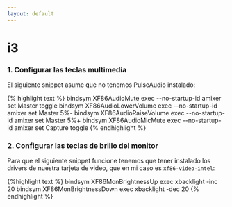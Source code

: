 ```yaml
---
layout: default
---
```


i3
==

### 1. Configurar las teclas multimedia

El siguiente snippet asume que no tenemos PulseAudio instalado:

{% highlight text %}
bindsym XF86AudioMute        exec --no-startup-id amixer set Master toggle
bindsym XF86AudioLowerVolume exec --no-startup-id amixer set Master 5%-
bindsym XF86AudioRaiseVolume exec --no-startup-id amixer set Master 5%+
bindsym XF86AudioMicMute     exec --no-startup-id amixer set Capture toggle
{% endhighlight %}

### 2. Configurar las teclas de brillo del monitor

Para que el siguiente snippet funcione tenemos que tener instalado los drivers
de nuestra tarjeta de video, que en mi caso es `xf86-video-intel`:

{%highlight text %}
bindsym XF86MonBrightnessUp   exec xbacklight -inc 20
bindsym XF86MonBrightnessDown exec xbacklight -dec 20
{% endhighlight %}
